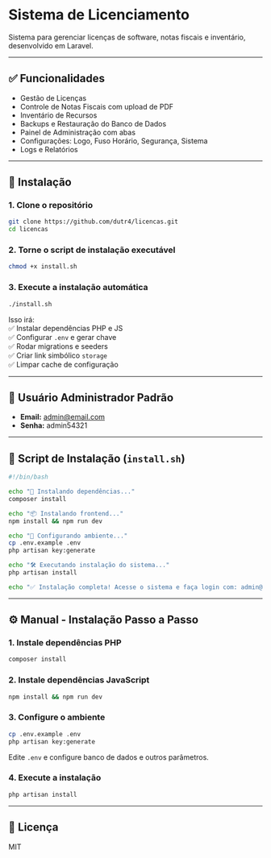 
# Sistema de Licenciamento

Sistema para gerenciar licenças de software, notas fiscais e inventário, desenvolvido em Laravel.

---

## ✅ Funcionalidades

- Gestão de Licenças
- Controle de Notas Fiscais com upload de PDF
- Inventário de Recursos
- Backups e Restauração do Banco de Dados
- Painel de Administração com abas
- Configurações: Logo, Fuso Horário, Segurança, Sistema
- Logs e Relatórios

---

## 🚀 Instalação

### 1. Clone o repositório

```bash
git clone https://github.com/dutr4/licencas.git
cd licencas
```

### 2. Torne o script de instalação executável

```bash
chmod +x install.sh
```

### 3. Execute a instalação automática

```bash
./install.sh
```

Isso irá:  
✅ Instalar dependências PHP e JS  
✅ Configurar `.env` e gerar chave  
✅ Rodar migrations e seeders  
✅ Criar link simbólico `storage`  
✅ Limpar cache de configuração  

---

## 👤 Usuário Administrador Padrão

- **Email:** admin@email.com  
- **Senha:** admin54321  

---

## 📝 Script de Instalação (`install.sh`)

```bash
#!/bin/bash

echo "🚀 Instalando dependências..."
composer install

echo "📦 Instalando frontend..."
npm install && npm run dev

echo "🔑 Configurando ambiente..."
cp .env.example .env
php artisan key:generate

echo "🛠️ Executando instalação do sistema..."
php artisan install

echo "✅ Instalação completa! Acesse o sistema e faça login com: admin@email.com / admin54321"
```

---

## ⚙️ Manual - Instalação Passo a Passo

### 1. Instale dependências PHP

```bash
composer install
```

### 2. Instale dependências JavaScript

```bash
npm install && npm run dev
```

### 3. Configure o ambiente

```bash
cp .env.example .env
php artisan key:generate
```

Edite `.env` e configure banco de dados e outros parâmetros.

### 4. Execute a instalação

```bash
php artisan install
```

---

## 📝 Licença

MIT
